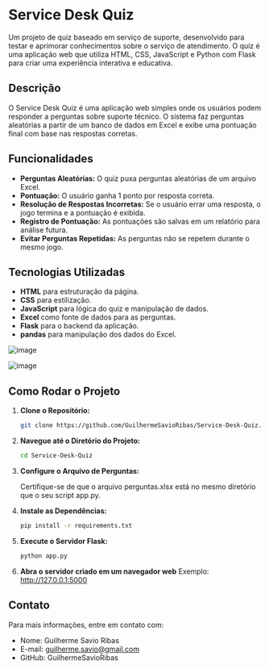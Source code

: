 # Service Desk Quiz

Um projeto de quiz baseado em serviço de suporte, desenvolvido para testar e aprimorar conhecimentos sobre o serviço de atendimento. O quiz é uma aplicação web que utiliza HTML, CSS, JavaScript e Python com Flask para criar uma experiência interativa e educativa.

## Descrição

O Service Desk Quiz é uma aplicação web simples onde os usuários podem responder a perguntas sobre suporte técnico. O sistema faz perguntas aleatórias a partir de um banco de dados em Excel e exibe uma pontuação final com base nas respostas corretas. 

## Funcionalidades

- **Perguntas Aleatórias:** O quiz puxa perguntas aleatórias de um arquivo Excel.
- **Pontuação:** O usuário ganha 1 ponto por resposta correta.
- **Resolução de Respostas Incorretas:** Se o usuário errar uma resposta, o jogo termina e a pontuação é exibida.
- **Registro de Pontuação:** As pontuações são salvas em um relatório para análise futura.
- **Evitar Perguntas Repetidas:** As perguntas não se repetem durante o mesmo jogo.

## Tecnologias Utilizadas

- **HTML** para estruturação da página.
- **CSS** para estilização.
- **JavaScript** para lógica do quiz e manipulação de dados.
- **Excel** como fonte de dados para as perguntas.
- **Flask** para o backend da aplicação.
- **pandas** para manipulação dos dados do Excel.

![image](https://github.com/user-attachments/assets/4f5a0d7c-6d6a-43f1-8b49-c764ac55f2fc)

![image](https://github.com/user-attachments/assets/320529a9-1d2c-4749-a34e-2238e33c153d)

## Como Rodar o Projeto

1. **Clone o Repositório:**
   ```bash
   git clone https://github.com/GuilhermeSavioRibas/Service-Desk-Quiz.git

2. **Navegue até o Diretório do Projeto:**

    ```bash
    cd Service-Desk-Quiz

3. **Configure o Arquivo de Perguntas:**

    Certifique-se de que o arquivo perguntas.xlsx está no mesmo diretório que o seu script app.py.

4. **Instale as Dependências:**
    ```bash
    pip install -r requirements.txt
    
5. **Execute o Servidor Flask:**
    ```bash
    python app.py

6. **Abra o servidor criado em um navegador web**
    Exemplo: http://127.0.0.1:5000


## Contato

Para mais informações, entre em contato com:

* Nome: Guilherme Savio Ribas
* E-mail: guilherme.savio@gmail.com
* GitHub: GuilhermeSavioRibas
